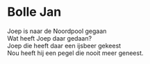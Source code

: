 # Bolle Jan

Joep is naar de Noordpool gegaan  
Wat heeft Joep daar gedaan?  
Joep die heeft daar een ijsbeer gekeest  
Nou heeft hij een pegel die nooit meer geneest. 